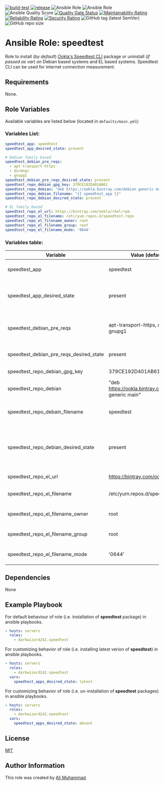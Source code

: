 [![build-test](https://github.com/darkwizard242/ansible-role-speedtest/workflows/build-and-test/badge.svg?branch=master)](https://github.com/darkwizard242/ansible-role-speedtest/actions?query=workflow%3Abuild-and-test) [![release](https://github.com/darkwizard242/ansible-role-speedtest/workflows/release/badge.svg)](https://github.com/darkwizard242/ansible-role-speedtest/actions?query=workflow%3Arelease) ![Ansible Role](https://img.shields.io/ansible/role/51713?color=dark%20green%20) ![Ansible Role](https://img.shields.io/ansible/role/d/51713?label=role%20downloads) ![Ansible Quality Score](https://img.shields.io/ansible/quality/51713?label=ansible%20quality%20score) [![Quality Gate Status](https://sonarcloud.io/api/project_badges/measure?project=ansible-role-speedtest&metric=alert_status)](https://sonarcloud.io/dashboard?id=ansible-role-speedtest) [![Maintainability Rating](https://sonarcloud.io/api/project_badges/measure?project=ansible-role-speedtest&metric=sqale_rating)](https://sonarcloud.io/dashboard?id=ansible-role-speedtest) [![Reliability Rating](https://sonarcloud.io/api/project_badges/measure?project=ansible-role-speedtest&metric=reliability_rating)](https://sonarcloud.io/dashboard?id=ansible-role-speedtest) [![Security Rating](https://sonarcloud.io/api/project_badges/measure?project=ansible-role-speedtest&metric=security_rating)](https://sonarcloud.io/dashboard?id=ansible-role-speedtest) ![GitHub tag (latest SemVer)](https://img.shields.io/github/tag/darkwizard242/ansible-role-speedtest?label=release) ![GitHub repo size](https://img.shields.io/github/repo-size/darkwizard242/ansible-role-speedtest?color=orange&style=flat-square)

# Ansible Role: speedtest

Role to install (_by default_) [Ookla's Speedtest CLI](https://www.speedtest.net/apps/cli) package or uninstall (_if passed as var_) on Debian based systems and EL based systems. Speedtest CLI can be used for internet connection measurement.

## Requirements

None.

## Role Variables

Available variables are listed below (located in `defaults/main.yml`):

### Variables List:

```yaml
speedtest_app: speedtest
speedtest_app_desired_state: present

# Debian family based
speedtest_debian_pre_reqs:
  - apt-transport-https
  - dirmngr
  - gnupg1
speedtest_debian_pre_reqs_desired_state: present
speedtest_repo_debian_gpg_key: 379CE192D401AB61
speedtest_repo_debian: "deb https://ookla.bintray.com/debian generic main"
speedtest_repo_debian_filename: "{{ speedtest_app }}"
speedtest_repo_debian_desired_state: present

# EL family based
speedtest_repo_el_url: https://bintray.com/ookla/rhel/rpm
speedtest_repo_el_filename: /etc/yum.repos.d/speedtest.repo
speedtest_repo_el_filename_owner: root
speedtest_repo_el_filename_group: root
speedtest_repo_el_filename_mode: '0644'
```

### Variables table:

Variable                                | Value (default)                                       | Description
--------------------------------------- | ----------------------------------------------------- | ------------------------------------------------------------------------------------------------------------------------------------------------------------------------------------------------------
speedtest_app                           | speedtest                                             | Name of speedtest application package require to be installed i.e. `speedtest`
speedtest_app_desired_state             | present                                               | State of the speedtest_app package. Whether to install, verify if available or to uninstall (i.e. ansible apt module values: `present`, `latest`, or `absent`)
speedtest_debian_pre_reqs               | apt-transport-https, dirmgr, gnupg1                   | Speedtest recommends the installation of both these packages on Debian family systems and as such, they are considered pre-requisites.
speedtest_debian_pre_reqs_desired_state | present                                               | Desired state for Speedtest pre-requisite apps on Debian family systems.
speedtest_repo_debian_gpg_key           | 379CE192D401AB61                                      | Speedtest GPG key required on Debian family systems
speedtest_repo_debian                   | "deb <https://ookla.bintray.com/debian> generic main" | Speedtest repo URL for Debain family systems.
speedtest_repo_debain_filename          | speedtest                                             | Name of the repository file that will be stored at `/etc/apt/sources.list.d/` on Debian based systems.
speedtest_repo_debian_desired_state     | present                                               | `present` indicates creating the repository file if it doesn't exist on Debian based systems. Alternative is `absent` (not recommended as it will prevent from installation of **speedtest** package).
speedtest_repo_el_url                   | <https://bintray.com/ookla/rhel/rpm>                  | URL to download the repo file for EL based systems.
speedtest_repo_el_filename              | /etc/yum.repos.d/speedtest.repo                       | File path for the speedtest repository to be saved as on EL based systems.
speedtest_repo_el_filename_owner        | root                                                  | Owner of /etc/yum.repos.d/speedtest.repo on EL based systems.
speedtest_repo_el_filename_group        | root                                                  | Group of /etc/yum.repos.d/speedtest.repo on EL based systems.
speedtest_repo_el_filename_mode         | '0644'                                                | Mode of /etc/yum.repos.d/speedtest.repo on EL based systems.

## Dependencies

None

## Example Playbook

For default behaviour of role (i.e. installation of **speedtest** package) in ansible playbooks.

```yaml
- hosts: servers
  roles:
    - darkwizard242.speedtest
```

For customizing behavior of role (i.e. installing latest verion of **speedtest**) in ansible playbooks.

```yaml
- hosts: servers
  roles:
    - darkwizard242.speedtest
  vars:
    speedtest_apps_desired_state: latest
```

For customizing behavior of role (i.e. un-installation of **speedtest** packages) in ansible playbooks.

```yaml
- hosts: servers
  roles:
    - darkwizard242.speedtest
  vars:
    speedtest_apps_desired_state: absent
```

## License

[MIT](https://github.com/darkwizard242/ansible-role-speedtest/blob/master/LICENSE)

## Author Information

This role was created by [Ali Muhammad](https://www.linkedin.com/in/ali-muhammad-759791130/).

